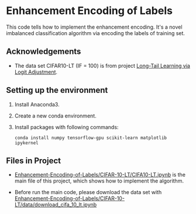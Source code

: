 # Enhancement Encoding of Labels

This code tells how to implement the enhancement encoding. It's a novel imbalanced classification algorithm via encoding the labels of training set.

## Acknowledgements

- The data set CIFAR10-LT (IF = 100) is from project [Long-Tail Learning via Logit Adjustment](https://github.com/google-research/google-research/tree/master/logit_adjustment).

## Setting up the environment

1. Install Anaconda3.
1. Create a new conda environment.
1. Install packages with following commands:
  
    ```
    conda install numpy tensorflow-gpu scikit-learn matplotlib ipykernel
    ```

## Files in Project

- [Enhancement-Encoding-of-Labels/CIFAR-10-LT/CIFA10-LT.ipynb](https://github.com/Dazzling-Sun/Enhancement-Encoding-of-Labels/blob/main/CIFAR-10-LT/CIFA10-LT.ipynb) is the main file of this project, which shows how to implement the algorithm.

- Before run the main code, please download the data set with [Enhancement-Encoding-of-Labels/CIFAR-10-LT/data/download_cifa_10_lt.ipynb](https://github.com/Dazzling-Sun/Enhancement-Encoding-of-Labels/tree/main/CIFAR-10-LT/data)
